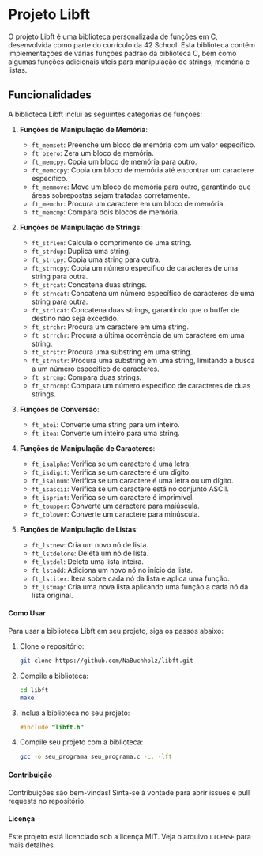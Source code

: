 # Projeto Libft

O projeto Libft é uma biblioteca personalizada de funções em C, desenvolvida como parte do currículo da 42 School. Esta biblioteca contém implementações de várias funções padrão da biblioteca C, bem como algumas funções adicionais úteis para manipulação de strings, memória e listas.

## Funcionalidades

A biblioteca Libft inclui as seguintes categorias de funções:

1. **Funções de Manipulação de Memória**:
   - `ft_memset`: Preenche um bloco de memória com um valor específico.
   - `ft_bzero`: Zera um bloco de memória.
   - `ft_memcpy`: Copia um bloco de memória para outro.
   - `ft_memccpy`: Copia um bloco de memória até encontrar um caractere específico.
   - `ft_memmove`: Move um bloco de memória para outro, garantindo que áreas sobrepostas sejam tratadas corretamente.
   - `ft_memchr`: Procura um caractere em um bloco de memória.
   - `ft_memcmp`: Compara dois blocos de memória.

2. **Funções de Manipulação de Strings**:
   - `ft_strlen`: Calcula o comprimento de uma string.
   - `ft_strdup`: Duplica uma string.
   - `ft_strcpy`: Copia uma string para outra.
   - `ft_strncpy`: Copia um número específico de caracteres de uma string para outra.
   - `ft_strcat`: Concatena duas strings.
   - `ft_strncat`: Concatena um número específico de caracteres de uma string para outra.
   - `ft_strlcat`: Concatena duas strings, garantindo que o buffer de destino não seja excedido.
   - `ft_strchr`: Procura um caractere em uma string.
   - `ft_strrchr`: Procura a última ocorrência de um caractere em uma string.
   - `ft_strstr`: Procura uma substring em uma string.
   - `ft_strnstr`: Procura uma substring em uma string, limitando a busca a um número específico de caracteres.
   - `ft_strcmp`: Compara duas strings.
   - `ft_strncmp`: Compara um número específico de caracteres de duas strings.

3. **Funções de Conversão**:
   - `ft_atoi`: Converte uma string para um inteiro.
   - `ft_itoa`: Converte um inteiro para uma string.

4. **Funções de Manipulação de Caracteres**:
   - `ft_isalpha`: Verifica se um caractere é uma letra.
   - `ft_isdigit`: Verifica se um caractere é um dígito.
   - `ft_isalnum`: Verifica se um caractere é uma letra ou um dígito.
   - `ft_isascii`: Verifica se um caractere está no conjunto ASCII.
   - `ft_isprint`: Verifica se um caractere é imprimível.
   - `ft_toupper`: Converte um caractere para maiúscula.
   - `ft_tolower`: Converte um caractere para minúscula.

5. **Funções de Manipulação de Listas**:
   - `ft_lstnew`: Cria um novo nó de lista.
   - `ft_lstdelone`: Deleta um nó de lista.
   - `ft_lstdel`: Deleta uma lista inteira.
   - `ft_lstadd`: Adiciona um novo nó no início da lista.
   - `ft_lstiter`: Itera sobre cada nó da lista e aplica uma função.
   - `ft_lstmap`: Cria uma nova lista aplicando uma função a cada nó da lista original.

#### Como Usar

Para usar a biblioteca Libft em seu projeto, siga os passos abaixo:

1. Clone o repositório:
   ```sh
   git clone https://github.com/NaBuchholz/libft.git
   ```

2. Compile a biblioteca:
   ```sh
   cd libft
   make
   ```

3. Inclua a biblioteca no seu projeto:
   ```c
   #include "libft.h"
   ```

4. Compile seu projeto com a biblioteca:
   ```sh
   gcc -o seu_programa seu_programa.c -L. -lft
   ```

#### Contribuição

Contribuições são bem-vindas! Sinta-se à vontade para abrir issues e pull requests no repositório.

#### Licença

Este projeto está licenciado sob a licença MIT. Veja o arquivo `LICENSE` para mais detalhes.
